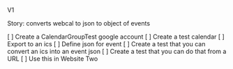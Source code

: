 V1

Story: converts webcal to json to object of events

[ ] Create a CalendarGroupTest google account
[ ] Create a test calendar
[ ] Export to an ics
[ ] Define json for event
[ ] Create a test that you can convert an ics into an event json
[ ] Create a test that you can do that from a URL
[ ] Use this in Website Two
